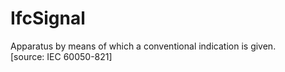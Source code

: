 IfcSignal
=========
Apparatus by means of which a conventional indication is given.  
[source: IEC 60050-821]


